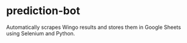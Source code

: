# prediction-bot
Automatically scrapes Wingo results and stores them in Google Sheets using Selenium and Python.
